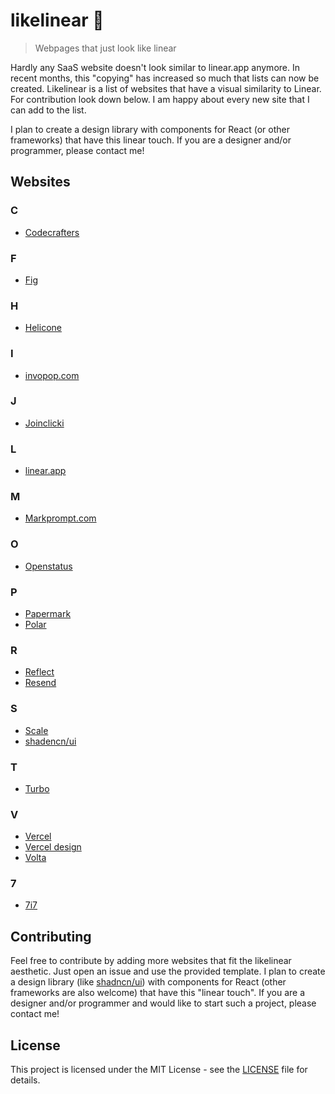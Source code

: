 # likelinear 🚀
> Webpages that just look like linear

Hardly any SaaS website doesn't look similar to linear.app anymore. In recent months, this "copying" has increased so much that lists can now be created.
Likelinear is a list of websites that have a visual similarity to Linear.
For contribution look down below. I am happy about every new site that I can add to the list.

I plan to create a design library with components for React (or other frameworks) that have this linear touch. If you are a designer and/or programmer, please contact me!


## Websites

### C
- [Codecrafters](https://codecrafters.io/)

### F
- [Fig](https://fig.io/)

### H
- [Helicone](https://www.helicone.ai/)

### I
- [invopop.com](https://www.invopop.com/)

### J
- [Joinclicki](https://joinclicki.com/)

### L
- [linear.app](https://linear.app/)

### M
- [Markprompt.com](https://markprompt.com/)

### O
- [Openstatus](https://www.openstatus.dev/)

### P
- [Papermark](https://www.papermark.io/)
- [Polar](https://polar.sh/)

### R
- [Reflect](https://reflect.app/)
- [Resend](https://resend.com/)

### S
- [Scale](https://scale.com/)
- [shadencn/ui](https://ui.shadcn.com/)

### T
- [Turbo](https://turbo.build/)

### V
- [Vercel](https://vercel.com/)
- [Vercel design](https://vercel.com/design/)
- [Volta](https://volta.net/)

### 7
- [7i7](https://www.7i7.de/)

## Contributing

Feel free to contribute by adding more websites that fit the likelinear aesthetic.
Just open an issue and use the provided template.
I plan to create a design library (like [shadncn/ui](https://ui.shadcn.com/)) with components for React (other frameworks are also welcome) that have this "linear touch". If you are a designer and/or programmer and would like to start such a project, please contact me!


## License

This project is licensed under the MIT License - see the [LICENSE](LICENSE) file for details.
